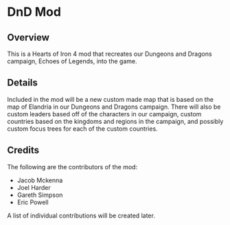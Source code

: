 # DnD Mod

## Overview
This is a Hearts of Iron 4 mod that recreates our Dungeons and Dragons campaign, Echoes of Legends, into the game.

## Details
Included in the mod will be a new custom made map that is based on the map of Elandria in our Dungeons and Dragons campaign.
There will also be custom leaders based off of the characters in our campaign, custom countries based on the kingdoms and regions in the campaign,
and possibly custom focus trees for each of the custom countries.

## Credits

The following are the contributors of the mod:
- Jacob Mckenna
- Joel Harder
- Gareth Simpson
- Eric Powell

A list of individual contributions will be created later.
